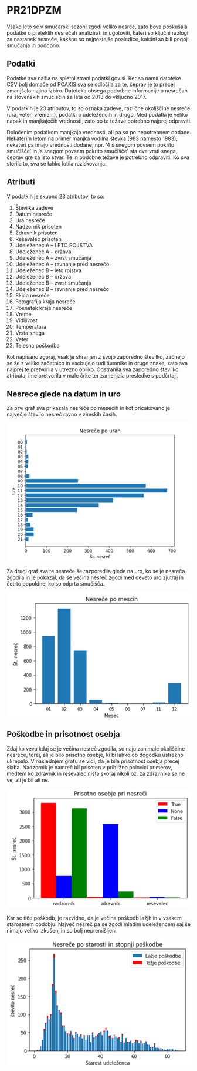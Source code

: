 # PR21DPZM

Vsako leto se v smučarski sezoni zgodi veliko nesreč, zato bova poskušala podatke o preteklih nesrečah analizirati in ugotoviti, kateri so ključni razlogi za nastanek nesreče, kakšne so najpostejše posledice, kakšni so bili pogoji smučanja in podobno.

## Podatki

Podatke sva našla na spletni strani podatki.gov.si. Ker so nama datoteke CSV bolj domače od PCAXIS sva se odločila za te, čeprav je to precej zmanjšalo najino izbiro. Datoteka obsega podrobne informacije o nesrečah na slovenskih smučiščih za leta od 2013 do vključno 2017.

V podatkih je 23 atributov, to so oznaka zadeve, različne okoliščine nesreče (ura, veter, vreme...), podatki o udeležencih in drugo. Med podatki je veliko napak in manjkajočih vrednosti, zato bo te težave potrebno najprej odpraviti.

Določenim podatkom manjkajo vrednosti, ali pa so po nepotrebnem dodane. Nekaterim letom na primer manjka vodilna števka (983 namesto 1983), nekateri pa imajo vrednosti dodane, npr. '4 s snegom povsem pokrito smučišče' in 's snegom povsem pokrito smučišče' sta dve vrsti snega, čeprav gre za isto stvar. Te in podobne težave je potrebno odpraviti. Ko sva storila to, sva se lahko lotila raziskovanja.

## Atributi
V podatkih je skupno 23 atributov, to so:
1. Številka zadeve
2. Datum nesreče
3. Ura nesreče
4. Nadzornik prisoten
5. Zdravnik prisoten
6. Reševalec prisoten
7. Udeleženec A – LETO ROJSTVA
8. Udeleženec A – država
9. Udeleženec A – zvrst smučanja
10. Udeleženec A – ravnanje pred nesrečo
11. Udeleženec B – leto rojstva
12. Udeleženec B – država
13. Udeleženec B – zvrst smučanja
14. Udeleženec B – ravnanje pred nesrečo
15. Skica nesreče
16. Fotografija kraja nesreče
17. Posnetek kraja nesreče
18. Vreme
19. Vidljivost
20. Temperatura
21. Vrsta snega
22. Veter
23. Telesna poškodba

Kot napisano zgoraj, vsak je shranjen z svojo zaporedno številko, začnejo se še z veliko začetnico in vsebujejo tudi šumnike in druge znake, zato sva najprej te pretvorila v utrezno obliko. Odstranila sva zaporedno številko atributa, ime pretvorila v male črke ter zamenjala presledke s podčrtaji.

## Nesrece glede na datum in uro

Za prvi graf sva prikazala nesreče po mesecih in kot pričakovano je največje število nesreč ravno v zimskih časih. 

![Nesrece po urah](img/nesrece_po_urah.PNG)

Za drugi graf sva te nesreče še razporedila glede na uro, ko se je nesreča zgodila in je pokazal, da se večina nesreč zgodi med deveto uro zjutraj in četrto popoldne, ko so odprta smučišča.

![Nesrece po mescih](img/nesrece_po_mescih.PNG)

## Poškodbe in prisotnost osebja

Zdaj ko veva kdaj se je večina nesreč zgodila, so naju zanimale okoliščine nesreče, torej, ali je bilo prisotno osebje, ki bi lahko ob dogodku ustrezno ukrepalo. V naslednjem grafu se vidi, da je bila prisotnost osebja precej slaba. Nadzornik je namreč bil prisoten v približno polovici primerov, medtem ko zdravnik in reševalec nista skoraj nikoli oz. za zdravnika se ne ve, ali je bil ali ne.

![Prisotno osebje](img/prisotno_osebje.PNG)

Kar se tiče poškodb, je razvidno, da je večina poškodb lažjh in v vsakem starostnem obdobju. Največ nesreč pa se zgodi mladim udeležencem saj še nimajo veliko izkušenj in so bolj nepremišljeni.

![Nsrece po starosti in stopnji poskodbe](img/starost_in_stopnja_nesrece.PNG)
